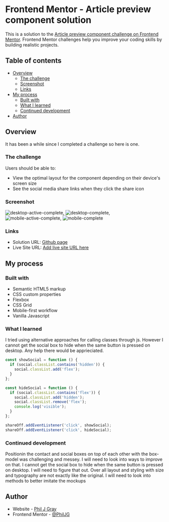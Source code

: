 # Frontend Mentor - Article preview component solution

This is a solution to the [Article preview component challenge on Frontend Mentor](https://www.frontendmentor.io/challenges/article-preview-component-dYBN_pYFT). Frontend Mentor challenges help you improve your coding skills by building realistic projects.

## Table of contents

- [Overview](#overview)
  - [The challenge](#the-challenge)
  - [Screenshot](#screenshot)
  - [Links](#links)
- [My process](#my-process)
  - [Built with](#built-with)
  - [What I learned](#what-i-learned)
  - [Continued development](#continued-development)
- [Author](#author)

## Overview

It has been a while since I completed a challenge so here is one.

### The challenge

Users should be able to:

- View the optimal layout for the component depending on their device's screen size
- See the social media share links when they click the share icon

### Screenshot

![desktop-active-complete](.design/complete/desktop-active-complete), ![desktop-complete](.design/complete/desktop-complete), ![mobile-active-complete](.design/complete/mobile-active-complete), ![mobile-complete](.design/complete/mobile-complete)

### Links

- Solution URL: [Github page](https://github.com/PhilJG/article-preview-component)
- Live Site URL: [Add live site URL here](https://philjg.github.io/article-preview-component/)

## My process

### Built with

- Semantic HTML5 markup
- CSS custom properties
- Flexbox
- CSS Grid
- Mobile-first workflow
- Vanilla Javascript

### What I learned

I tried using alternative approaches for calling classes through js. However I cannot get the social box to hide when the same button is pressed on desktop. Any help there would be apprieciated.

```js
const showSocial = function () {
  if (social.classList.contains('hidden')) {
    social.classList.add('flex');
  }
};

const hideSocial = function () {
  if (social.classList.contains('flex')) {
    social.classList.add('hidden');
    social.classList.remove('flex');
    console.log('visible');
  }
};

shareOff.addEventListener('click', showSocial);
shareOff.addEventListener('click', hideSocial);
```

### Continued development

Positionin the contact and social boxes on top of each other with the box-model was challenging and messey. I will need to look into ways to improve on that.
I cannot get the social box to hide when the same button is pressed on desktop. I will need to figure that out.
Over all layout and styling with size and typography are not exactly like the original. I will need to look into methods to better imitate the mockups

## Author

- Website - [Phil J Gray](https://www.philjgray.ca)
- Frontend Mentor - [@PhilJG](https://www.frontendmentor.io/profile/yourusername)

